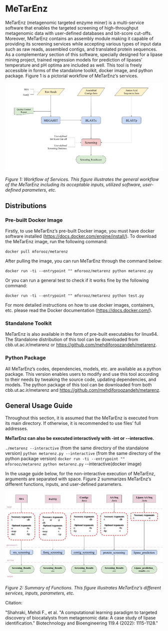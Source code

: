 # MeTarEnz

MeTarEnz (metagenomic targeted enzyme miner) is a multi-service software that enables the targeted screening of high-throughput metagenomic data with user-defined databases and bit-score cut-offs. Moreover, MeTarEnz contains an assembly module making it capable of providing its screening services while accepting various types of input data such as raw reads, assembled contigs, and translated protein sequences. As a complementary section of this software, specially designed for a lipase mining project, trained regression models for prediction of lipases’ temperature and pH optima are included as well. This tool is freely accessible in forms of the standalone toolkit, docker image, and python package. Figure 1 is a pictorial workflow of MeTarEnz’s services.

![alt text](https://github.com/mehdiforoozandeh/MeTarEnz/blob/master/Workflow.jpg?raw=true)

*Figure 1: Workflow of Services. This figure illustrates the general workflow of the MeTarEnz including its acceptable inputs, utilized software, user-defined parameters, etc.*

## Distributions

### Pre-built Docker Image

Firstly, to use MeTarEnz’s pre-built Docker image, you must have docker software installed (https://docs.docker.com/engine/install/). 
To download the MeTarEnz image, run the following command:

`docker pull mforooz/metarenz`

After pulling the image, you can run MeTarEnz through the command below:

`docker run -ti --entrypoint "" mforooz/metarenz python metarenz.py`

Or you can run a general test to check if it works fine by the following command:

`docker run -ti --entrypoint "" mforooz/metarenz python test.py`

For more detailed instructions on how to use docker images, containers, etc. please read the Docker documentation (https://docs.docker.com/).				

### Standalone Toolkit
MeTarEnz is also available in the form of pre-built executables for linux64. The Standalone distribution of this tool can be downloaded from cbb.ut.ac.ir/metarenz or https://github.com/mehdiforoozandeh/metarenz. 

### Python Package
All MeTarEnz’s codes, dependencies, models, etc. are available as a python package. This version enables users to modify and use this tool according to their needs by tweaking the source code, updating dependencies, and models. The python package of this tool can be downloaded from both cbb.ut.ac.ir/metarenz and https://github.com/mehdiforoozandeh/metarenz. 


## General Usage Guide	
Throughout this section, it is assumed that the MeTarEnz is executed from its main directory. If otherwise, it is recommended to use files’ full addresses. 

**MeTarEnz can also be executed interactively with -int or --interactive.**


`./metarenz --interactive` (from the same directory of the standalone version)
`python metarenz.py --interactive` (from the same directory of the python package version)
`docker run -ti --entrypoint "" mforooz/metarenz python metarenz.py`  --interactive(docker image)


In the usage guide below, for the non-interactive execution of MeTarEnz, arguments are separated with space. Figure 2 summarizes MeTarEnz’s different functions, inputs, and user-defined parameters. 

![alt text](https://github.com/mehdiforoozandeh/MeTarEnz/blob/master/Graphical%20Help.jpg?raw=true)

*Figure 2: Summary of Functions. This figure illustrates MeTarEnz’s different services, inputs, parameters, etc.*




Citation: 

"Shahraki, Mehdi F., et al. "A computational learning paradigm to targeted discovery of biocatalysts from metagenomic data: A case study of lipase identification." Biotechnology and Bioengineering 119.4 (2022): 1115-1128."
